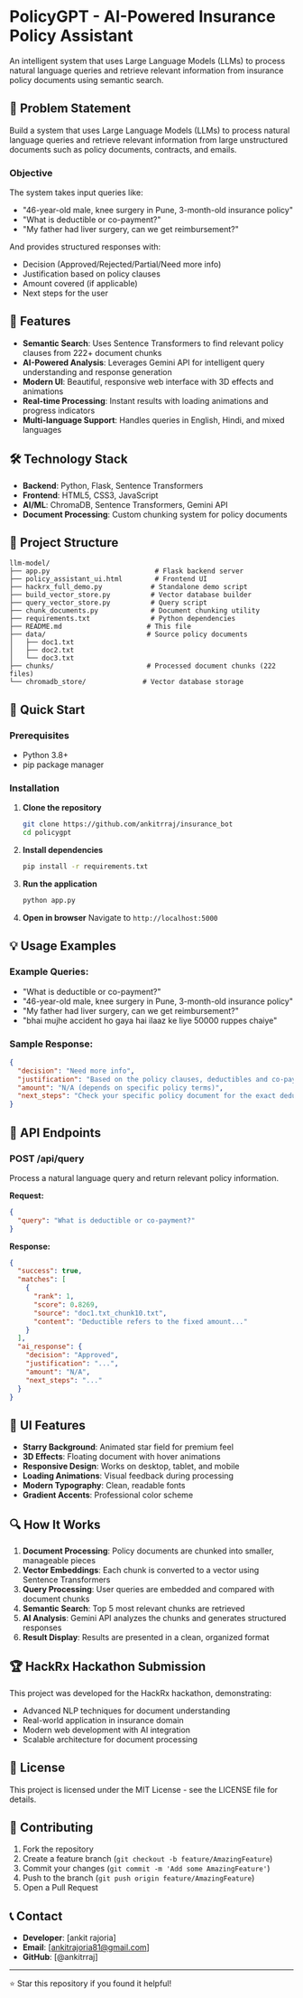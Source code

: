# PolicyGPT - AI-Powered Insurance Policy Assistant

An intelligent system that uses Large Language Models (LLMs) to process natural language queries and retrieve relevant information from insurance policy documents using semantic search.

## 🎯 Problem Statement

Build a system that uses Large Language Models (LLMs) to process natural language queries and retrieve relevant information from large unstructured documents such as policy documents, contracts, and emails.

### Objective
The system takes input queries like:
- "46-year-old male, knee surgery in Pune, 3-month-old insurance policy"
- "What is deductible or co-payment?"
- "My father had liver surgery, can we get reimbursement?"

And provides structured responses with:
- Decision (Approved/Rejected/Partial/Need more info)
- Justification based on policy clauses
- Amount covered (if applicable)
- Next steps for the user

## 🚀 Features

- **Semantic Search**: Uses Sentence Transformers to find relevant policy clauses from 222+ document chunks
- **AI-Powered Analysis**: Leverages Gemini API for intelligent query understanding and response generation
- **Modern UI**: Beautiful, responsive web interface with 3D effects and animations
- **Real-time Processing**: Instant results with loading animations and progress indicators
- **Multi-language Support**: Handles queries in English, Hindi, and mixed languages

## 🛠️ Technology Stack

- **Backend**: Python, Flask, Sentence Transformers
- **Frontend**: HTML5, CSS3, JavaScript
- **AI/ML**: ChromaDB, Sentence Transformers, Gemini API
- **Document Processing**: Custom chunking system for policy documents

## 📁 Project Structure

```
llm-model/
├── app.py                          # Flask backend server
├── policy_assistant_ui.html        # Frontend UI
├── hackrx_full_demo.py            # Standalone demo script
├── build_vector_store.py          # Vector database builder
├── query_vector_store.py          # Query script
├── chunk_documents.py             # Document chunking utility
├── requirements.txt               # Python dependencies
├── README.md                     # This file
├── data/                         # Source policy documents
│   ├── doc1.txt
│   ├── doc2.txt
│   └── doc3.txt
├── chunks/                       # Processed document chunks (222 files)
└── chromadb_store/              # Vector database storage
```

## 🚀 Quick Start

### Prerequisites
- Python 3.8+
- pip package manager

### Installation

1. **Clone the repository**
   ```bash
   git clone https://github.com/ankitrraj/insurance_bot
   cd policygpt
   ```

2. **Install dependencies**
   ```bash
   pip install -r requirements.txt
   ```

3. **Run the application**
   ```bash
   python app.py
   ```

4. **Open in browser**
   Navigate to `http://localhost:5000`

## 💡 Usage Examples

### Example Queries:
- "What is deductible or co-payment?"
- "46-year-old male, knee surgery in Pune, 3-month-old insurance policy"
- "My father had liver surgery, can we get reimbursement?"
- "bhai mujhe accident ho gaya hai ilaaz ke liye 50000 ruppes chaiye"

### Sample Response:
```json
{
  "decision": "Need more info",
  "justification": "Based on the policy clauses, deductibles and co-payments are standard cost-sharing mechanisms. A deductible is a fixed amount you pay before insurance coverage begins, while a co-payment is a percentage of each claim.",
  "amount": "N/A (depends on specific policy terms)",
  "next_steps": "Check your specific policy document for the exact deductible amount and co-payment percentage applicable to your plan."
}
```

## 🔧 API Endpoints

### POST /api/query
Process a natural language query and return relevant policy information.

**Request:**
```json
{
  "query": "What is deductible or co-payment?"
}
```

**Response:**
```json
{
  "success": true,
  "matches": [
    {
      "rank": 1,
      "score": 0.8269,
      "source": "doc1.txt_chunk10.txt",
      "content": "Deductible refers to the fixed amount..."
    }
  ],
  "ai_response": {
    "decision": "Approved",
    "justification": "...",
    "amount": "N/A",
    "next_steps": "..."
  }
}
```

## 🎨 UI Features

- **Starry Background**: Animated star field for premium feel
- **3D Effects**: Floating document with hover animations
- **Responsive Design**: Works on desktop, tablet, and mobile
- **Loading Animations**: Visual feedback during processing
- **Modern Typography**: Clean, readable fonts
- **Gradient Accents**: Professional color scheme

## 🔍 How It Works

1. **Document Processing**: Policy documents are chunked into smaller, manageable pieces
2. **Vector Embeddings**: Each chunk is converted to a vector using Sentence Transformers
3. **Query Processing**: User queries are embedded and compared with document chunks
4. **Semantic Search**: Top 5 most relevant chunks are retrieved
5. **AI Analysis**: Gemini API analyzes the chunks and generates structured responses
6. **Result Display**: Results are presented in a clean, organized format

## 🏆 HackRx Hackathon Submission

This project was developed for the HackRx hackathon, demonstrating:
- Advanced NLP techniques for document understanding
- Real-world application in insurance domain
- Modern web development with AI integration
- Scalable architecture for document processing

## 📝 License

This project is licensed under the MIT License - see the LICENSE file for details.

## 🤝 Contributing

1. Fork the repository
2. Create a feature branch (`git checkout -b feature/AmazingFeature`)
3. Commit your changes (`git commit -m 'Add some AmazingFeature'`)
4. Push to the branch (`git push origin feature/AmazingFeature`)
5. Open a Pull Request

## 📞 Contact

- **Developer**: [ankit rajoria]
- **Email**: [ankitrajoria81@gmail.com]
- **GitHub**: [@ankitrraj]

---

⭐ Star this repository if you found it helpful! 